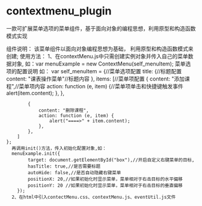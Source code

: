 # contextmenu_plugin

一款可扩展菜单选项的菜单组件，基于面向对象的编程思想，利用原型和构造函数模式实现

组件说明：
	  该菜单组件以面向对象编程思想为基础，
	  利用原型和构造函数模式来创建;
	  使用方法：
  	  1、在contextMenu.js中只需创建实例对象并传入自己的菜单数据对象,
  	  如：var menuExample = new ContextMenu(self_menuItem);
  	  菜单选项的配置说明 如：
  	  var self_menuItem =  {//菜单选项配置
        title: {//标题配置
            content: "课表操作菜单"//标题内容
        },
        items: [//菜单项配置
            {
                content: "添加课程",//菜单项内容
                action: function (e, item) {//菜单项单击和快捷键触发事件
                    alert(item.content);
                },
            },
            
            {
                content: "删除课程",
                action: function (e, item) {
                    alert("====>" + item.content);
                },
            },
        ]
    };
  	  再调用init()方法，传入初始化配置对象,如：
  	  menuExample.init({
            target: document.getElementById("box"),//开启自定义右键菜单的目标,
            hasTitle: true,//是否需要标题
            autoHide: false,//是否自动隐藏右键菜单   
            positionX: 20,//如果初始化时显示菜单，菜单相对于右击目标的水平偏移
            positionY: 20 //如果初始化时显示菜单，菜单相对于右击目标的垂直偏移  
        });
      2、在html中引入contectMenu.css、contextMenu.js、eventUtil.js文件
      
